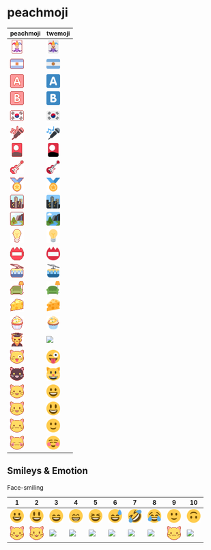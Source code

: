 # peachmoji

| peachmoji | twemoji |
|---|---|
|![](assets/1f0cf.png)|<img src="https://raw.githubusercontent.com/twitter/twemoji/master/assets/72x72/1f0cf.png" width="32">|
|![](assets/1f1e6-1f1f7.png)|<img src="https://raw.githubusercontent.com/twitter/twemoji/master/assets/72x72/1f1e6-1f1f7.png" width="32">|
|![](assets/1f1e6.png)|<img src="https://raw.githubusercontent.com/twitter/twemoji/master/assets/72x72/1f1e6.png" width="32">|
|![](assets/1f1e7.png)|<img src="https://raw.githubusercontent.com/twitter/twemoji/master/assets/72x72/1f1e7.png" width="32">|
|![](assets/1f1f0-1f1f7.png)|<img src="https://raw.githubusercontent.com/twitter/twemoji/master/assets/72x72/1f1f0-1f1f7.png" width="32">|
|![](assets/1f3a4.png)|<img src="https://raw.githubusercontent.com/twitter/twemoji/master/assets/72x72/1f3a4.png" width="32">|
|![](assets/1f3b4.png)|<img src="https://raw.githubusercontent.com/twitter/twemoji/master/assets/72x72/1f3b4.png" width="32">|
|![](assets/1f3b8.png)|<img src="https://raw.githubusercontent.com/twitter/twemoji/master/assets/72x72/1f3b8.png" width="32">|
|![](assets/1f3c5.png)|<img src="https://raw.githubusercontent.com/twitter/twemoji/master/assets/72x72/1f3c5.png" width="32">|
|![](assets/1f3d9.png)|<img src="https://raw.githubusercontent.com/twitter/twemoji/master/assets/72x72/1f3d9.png" width="32">|
|![](assets/1f3de.png)|<img src="https://raw.githubusercontent.com/twitter/twemoji/master/assets/72x72/1f3de.png" width="32">|
|![](assets/1f4a1.png)|<img src="https://raw.githubusercontent.com/twitter/twemoji/master/assets/72x72/1f4a1.png" width="32">|
|![](assets/1f4db.png)|<img src="https://raw.githubusercontent.com/twitter/twemoji/master/assets/72x72/1f4db.png" width="32">|
|![](assets/1f6a0.png)|<img src="https://raw.githubusercontent.com/twitter/twemoji/master/assets/72x72/1f6a0.png" width="32">|
|![](assets/1f6cb.png)|<img src="https://raw.githubusercontent.com/twitter/twemoji/master/assets/72x72/1f6cb.png" width="32">|
|![](assets/1f9c0.png)|<img src="https://raw.githubusercontent.com/twitter/twemoji/master/assets/72x72/1f9c0.png" width="32">|
|![](assets/1f9c1.png)|<img src="https://raw.githubusercontent.com/twitter/twemoji/master/assets/72x72/1f9c1.png" width="32">|
|![](assets/1f9d1-200d-1f393.png)|<img src="https://raw.githubusercontent.com/twitter/twemoji/master/assets/72x72/1f9d1-200d-1f393.png" width="32">|
|![](assets/1f61c.png)|<img src="https://raw.githubusercontent.com/twitter/twemoji/master/assets/72x72/1f61c.png" width="32">|
|![](assets/1f63a.png)|<img src="https://raw.githubusercontent.com/twitter/twemoji/master/assets/72x72/1f63a.png" width="32">|
|![](assets/1f600.png)|<img src="https://raw.githubusercontent.com/twitter/twemoji/master/assets/72x72/1f600.png" width="32">|
|![](assets/1f603.png)|<img src="https://raw.githubusercontent.com/twitter/twemoji/master/assets/72x72/1f603.png" width="32">|
|![](assets/1f642.png)|<img src="https://raw.githubusercontent.com/twitter/twemoji/master/assets/72x72/1f642.png" width="32">|
|![](assets/263a.png)|<img src="https://raw.githubusercontent.com/twitter/twemoji/master/assets/72x72/263a.png" width="32">|

## Smileys & Emotion

Face-smiling

| 1 | 2 | 3 | 4 | 5 | 6 | 7 | 8 | 9 | 10 |
|---|---|---|---|---|---|---|---|---|---|
|<img src="https://raw.githubusercontent.com/twitter/twemoji/master/assets/72x72/1f600.png" width="32">|<img src="https://raw.githubusercontent.com/twitter/twemoji/master/assets/72x72/1f603.png" width="32">|<img src="https://raw.githubusercontent.com/twitter/twemoji/master/assets/72x72/1f604.png" width="32">|<img src="https://raw.githubusercontent.com/twitter/twemoji/master/assets/72x72/1f601.png" width="32">|<img src="https://raw.githubusercontent.com/twitter/twemoji/master/assets/72x72/1f606.png" width="32">|<img src="https://raw.githubusercontent.com/twitter/twemoji/master/assets/72x72/1f605.png" width="32">|<img src="https://raw.githubusercontent.com/twitter/twemoji/master/assets/72x72/1f923.png" width="32">|<img src="https://raw.githubusercontent.com/twitter/twemoji/master/assets/72x72/1f602.png" width="32">|<img src="https://raw.githubusercontent.com/twitter/twemoji/master/assets/72x72/1f642.png" width="32">|<img src="https://raw.githubusercontent.com/twitter/twemoji/master/assets/72x72/1f643.png" width="32">|
|![](assets/1f600.png)|![](assets/1f603.png)|![](assets/1f604.png)|![](assets/1f601.png)|![](assets/1f606.png)|![](assets/1f605.png)|![](assets/1f923.png)|![](assets/1f602.png)|![](assets/1f642.png)|![](assets/1f643.png)|